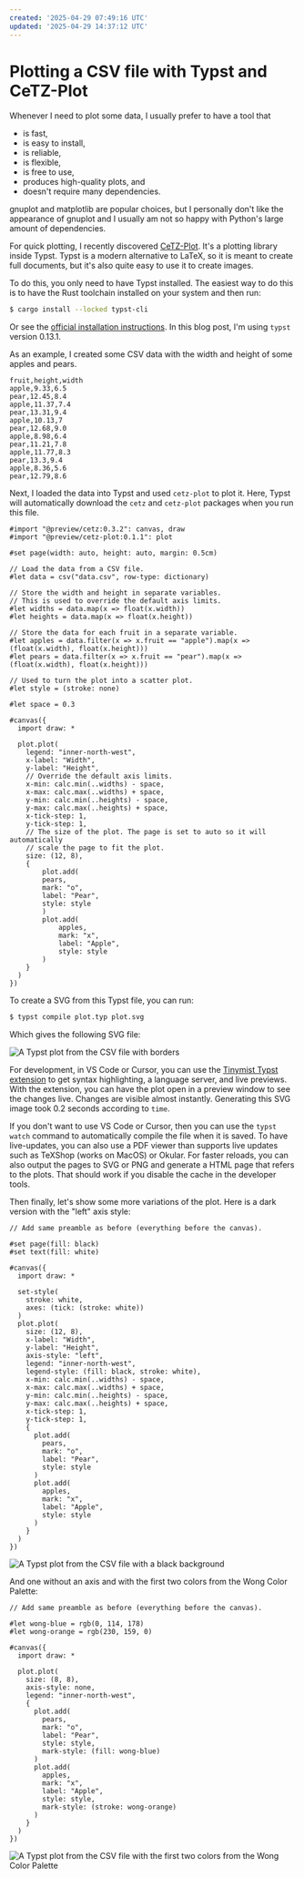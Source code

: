 ```yaml
---
created: '2025-04-29 07:49:16 UTC'
updated: '2025-04-29 14:37:12 UTC'
---
```


# Plotting a CSV file with Typst and CeTZ-Plot

Whenever I need to plot some data, I usually prefer to have a tool that 

- is fast,
- is easy to install,
- is reliable,
- is flexible,
- is free to use,
- produces high-quality plots, and
- doesn't require many dependencies.

gnuplot and matplotlib are popular choices, but I personally don't like the appearance of gnuplot and I usually am not so happy with Python's large amount of dependencies.

For quick plotting, I recently discovered
[CeTZ-Plot](https://github.com/cetz-package/cetz-plot).
It's a plotting library inside Typst.
Typst is a modern alternative to LaTeX, so it is meant to create full documents, but it's also quite easy to use it to create images.

To do this, you only need to have Typst installed.
The easiest way to do this is to have the Rust toolchain installed on your system and then run:

```sh
$ cargo install --locked typst-cli
```

Or see the [official installation instructions](https://github.com/typst/typst?tab=readme-ov-file#installation).
In this blog post, I'm using `typst` version 0.13.1.

As an example, I created some CSV data with the width and height of some apples and pears.

```csv
fruit,height,width
apple,9.33,6.5
pear,12.45,8.4
apple,11.37,7.4
pear,13.31,9.4
apple,10.13,7
pear,12.68,9.0
apple,8.98,6.4
pear,11.21,7.8
apple,11.77,8.3
pear,13.3,9.4
apple,8.36,5.6
pear,12.79,8.6
```

Next, I loaded the data into Typst and used `cetz-plot` to plot it.
Here, Typst will automatically download the `cetz` and `cetz-plot` packages when you run this file.

```typ
#import "@preview/cetz:0.3.2": canvas, draw
#import "@preview/cetz-plot:0.1.1": plot

#set page(width: auto, height: auto, margin: 0.5cm)

// Load the data from a CSV file.
#let data = csv("data.csv", row-type: dictionary)

// Store the width and height in separate variables.
// This is used to override the default axis limits.
#let widths = data.map(x => float(x.width))
#let heights = data.map(x => float(x.height))

// Store the data for each fruit in a separate variable.
#let apples = data.filter(x => x.fruit == "apple").map(x => (float(x.width), float(x.height)))
#let pears = data.filter(x => x.fruit == "pear").map(x => (float(x.width), float(x.height)))

// Used to turn the plot into a scatter plot.
#let style = (stroke: none)

#let space = 0.3

#canvas({
  import draw: *
  
  plot.plot(
    legend: "inner-north-west",
    x-label: "Width",
    y-label: "Height",
    // Override the default axis limits.
    x-min: calc.min(..widths) - space,
    x-max: calc.max(..widths) + space,
    y-min: calc.min(..heights) - space,
    y-max: calc.max(..heights) + space,
    x-tick-step: 1,
    y-tick-step: 1,
    // The size of the plot. The page is set to auto so it will automatically
    // scale the page to fit the plot.
    size: (12, 8),
    {
        plot.add(
        pears,
        mark: "o",
        label: "Pear",
        style: style
        )
        plot.add(
            apples,
            mark: "x",
            label: "Apple",
            style: style
        )
    }
  )
})
```

To create a SVG from this Typst file, you can run:

```sh
$ typst compile plot.typ plot.svg
```

Which gives the following SVG file:

![A Typst plot from the CSV file with borders](/files/691e352640375c96)

For development, in VS Code or Cursor, you can use the [Tinymist Typst extension](https://github.com/Myriad-Dreamin/tinymist) to get syntax highlighting, a language server, and live previews. 
With the extension, you can have the plot open in a preview window to see the changes live.
Changes are visible almost instantly.
Generating this SVG image took 0.2 seconds according to `time`.

If you don't want to use VS Code or Cursor, then you can use the `typst watch` command to automatically compile the file when it is saved.
To have live-updates, you can also use a PDF viewer than supports live updates such as TeXShop (works on MacOS) or Okular.
For faster reloads, you can also output the pages to SVG or PNG and generate a HTML page that refers to the plots.
That should work if you disable the cache in the developer tools.

Then finally, let's show some more variations of the plot.
Here is a dark version with the "left" axis style:

```typ
// Add same preamble as before (everything before the canvas).

#set page(fill: black)
#set text(fill: white)

#canvas({
  import draw: *
  
  set-style(
    stroke: white,
    axes: (tick: (stroke: white))
  )
  plot.plot(
    size: (12, 8),
    x-label: "Width",
    y-label: "Height",
    axis-style: "left",
    legend: "inner-north-west",
    legend-style: (fill: black, stroke: white),
    x-min: calc.min(..widths) - space,
    x-max: calc.max(..widths) + space,
    y-min: calc.min(..heights) - space,
    y-max: calc.max(..heights) + space,
    x-tick-step: 1,
    y-tick-step: 1,
    {
      plot.add(
        pears,
        mark: "o",
        label: "Pear",
        style: style
      )
      plot.add(
        apples,
        mark: "x",
        label: "Apple",
        style: style
      )
    }
  )
})

```

![A Typst plot from the CSV file with a black background](/files/2b69639094d6b447)

And one without an axis and with the first two colors from the Wong Color Palette:

```typ
// Add same preamble as before (everything before the canvas).

#let wong-blue = rgb(0, 114, 178)
#let wong-orange = rgb(230, 159, 0)

#canvas({
  import draw: *
  
  plot.plot(
    size: (8, 8),
    axis-style: none,
    legend: "inner-north-west",
    {
      plot.add(
        pears,
        mark: "o",
        label: "Pear",
        style: style,
        mark-style: (fill: wong-blue)
      )
      plot.add(
        apples,
        mark: "x",
        label: "Apple",
        style: style,
        mark-style: (stroke: wong-orange)
      )
    }
  )
})
```

![A Typst plot from the CSV file with the first two colors from the Wong Color Palette](/files/e69bc8bddc903830)






